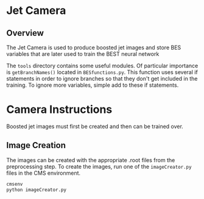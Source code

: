 # Jet Camera

## Overview

The Jet Camera is used to produce boosted jet images and store BES variables that are later used to train 
the BEST neural network

The `tools` directory contains some useful modules. Of particular importance is ``getBranchNames()``
located in ``BESfunctions.py``. This function uses several if statements in order to ignore branches so that they
don't get included in the training. To ignore more variables, simple add to these if statements.

# Camera Instructions

Boosted jet images must first be created and then can be trained over.

## Image Creation

The images can be created with the appropriate .root files from the preprocessing step. To create the images, run
one of the ``imageCreator.py`` files in the CMS environment.

```bash
cmsenv
python imageCreator.py
```

